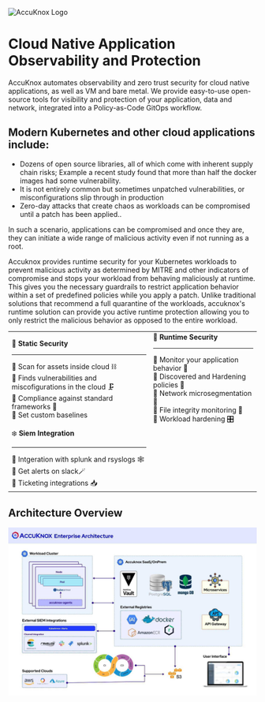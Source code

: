 ![AccuKnox Logo](./docs/assets/web-logo-dark-back.png)
# Cloud Native Application Observability and Protection

AccuKnox automates observability and zero trust security for cloud native applications, as well as VM and bare metal. We provide easy-to-use open-source tools for visibility and protection of your application, data and network, integrated into a Policy-as-Code GitOps workflow.

## Modern Kubernetes and other cloud applications include:

- Dozens of open source libraries, all of which come with inherent supply chain risks; Example a recent study found that more than half the docker images had some vulnerability.
- It is not entirely common but sometimes unpatched vulnerabilities, or misconfigurations slip through in production
- Zero-day attacks that create chaos as workloads can be compromised until a patch has been applied..

In such a scenario, applications can be compromised and once they are, they can initiate a wide range of malicious activity even if not running as a root.

Accuknox provides runtime security for your Kubernetes workloads to prevent malicious activity as determined by MITRE and other indicators of compromise and stops your workload from behaving maliciously at runtime. This gives you the necessary guardrails to restrict application behavior within a set of predefined policies while you apply a patch. Unlike traditional solutions that recommend a full quarantine of the workloads, accuknox's runtime solution can provide you active runtime protection allowing you to only restrict the malicious behavior as opposed to the entire workload.

|  |   |
|:---|:---|
| :muscle: **Static Security** <hr>:small_blue_diamond: Scan for assets inside cloud :chains: <br>:small_blue_diamond: Finds vulnerabilities and miscofigurations in the cloud :clamp: <br>:small_blue_diamond: Compliance against standard frameworks :left_luggage: <br>:small_blue_diamond: Set custom baselines | :ring: **Runtime Security** <hr>:small_blue_diamond: Monitor your application behavior :traffic_light:<br>:small_blue_diamond: Discovered and Hardening policies :traffic_light:<br>:small_blue_diamond: Network microsegmentation :traffic_light:<br>:small_blue_diamond: File integrity monitoring :traffic_light:<br>:small_blue_diamond: Workload hardening :control_knobs:|
| :snowflake: **Siem Integration** <hr>:small_blue_diamond: Intgeration with splunk and rsyslogs :spider_web:<br>:small_blue_diamond: Get alerts on slack:magic_wand:<br>:small_blue_diamond: Ticketing integrations :inbox_tray:|

## Architecture Overview

![AccuKnox High Level Design](./docs/introduction/images/accuknox-architecture.png)